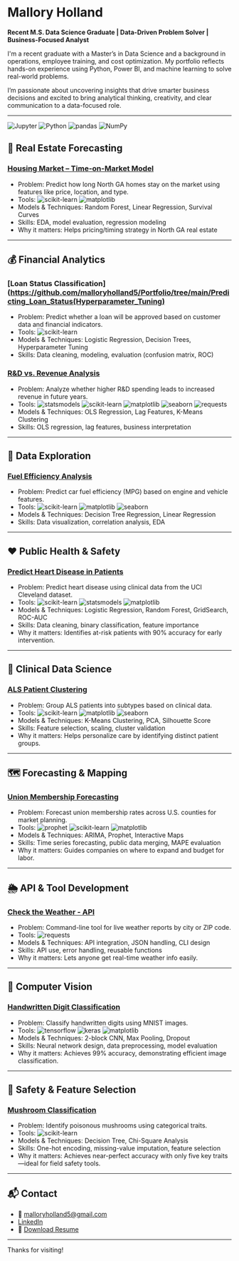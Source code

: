 # Mallory Holland  
**Recent M.S. Data Science Graduate | Data-Driven Problem Solver | Business-Focused Analyst**

I'm a recent graduate with a Master’s in Data Science and a background in operations, employee training, and cost optimization. My portfolio reflects hands-on experience using Python, Power BI, and machine learning to solve real-world problems.

I’m passionate about uncovering insights that drive smarter business decisions and excited to bring analytical thinking, creativity, and clear communication to a data-focused role.

---
![Jupyter](https://img.shields.io/badge/Jupyter-F37626?style=for-the-badge&logo=jupyter&logoColor=white) ![Python](https://img.shields.io/badge/Python-3776AB?style=for-the-badge&logo=python&logoColor=white) ![pandas](https://img.shields.io/badge/pandas-150458?style=for-the-badge&logo=pandas&logoColor=white) ![NumPy](https://img.shields.io/badge/NumPy-013243?style=for-the-badge&logo=numpy&logoColor=white)

## 🏡 Real Estate Forecasting

### [Housing Market – Time-on-Market Model](https://github.com/malloryholland5/Portfolio/tree/main/Northwest%20Georgia%20Housing)
- Problem: Predict how long North GA homes stay on the market using features like price, location, and type.
- Tools: ![scikit-learn](https://img.shields.io/badge/scikit--learn-F7931E?style=for-the-badge&logo=scikit-learn&logoColor=white) ![matplotlib](https://img.shields.io/badge/matplotlib-11557C?style=for-the-badge&logo=matplotlib&logoColor=white)
- Models & Techniques: Random Forest, Linear Regression, Survival Curves
- Skills: EDA, model evaluation, regression modeling
- Why it matters: Helps pricing/timing strategy in North GA real estate

---

## 💰 Financial Analytics

### [Loan Status Classification](https://github.com/malloryholland5/Portfolio/tree/main/Predicting_Loan_Status(Hyperparameter_Tuning)
- Problem: Predict whether a loan will be approved based on customer data and financial indicators.
- Tools: ![scikit-learn](https://img.shields.io/badge/scikit--learn-F7931E?style=for-the-badge&logo=scikit-learn&logoColor=white)
- Models & Techniques: Logistic Regression, Decision Trees, Hyperparameter Tuning
- Skills: Data cleaning, modeling, evaluation (confusion matrix, ROC)

### [R&D vs. Revenue Analysis](https://github.com/malloryholland5/Portfolio/tree/main/Does%20R%26D%20Spending%20Matter)
- Problem: Analyze whether higher R&D spending leads to increased revenue in future years.
- Tools: ![statsmodels](https://img.shields.io/badge/statsmodels-2C5E9D?style=for-the-badge&logo=python&logoColor=white) ![scikit-learn](https://img.shields.io/badge/scikit--learn-F7931E?style=for-the-badge&logo=scikit-learn&logoColor=white) ![matplotlib](https://img.shields.io/badge/matplotlib-11557C?style=for-the-badge&logo=matplotlib&logoColor=white) ![seaborn](https://img.shields.io/badge/seaborn-76B900?style=for-the-badge&logo=python&logoColor=white) ![requests](https://img.shields.io/badge/requests-20232A?style=for-the-badge&logo=python&logoColor=white)
- Models & Techniques: OLS Regression, Lag Features, K-Means Clustering
- Skills: OLS regression, lag features, business interpretation

---

## 🚗 Data Exploration

### [Fuel Efficiency Analysis](https://github.com/malloryholland5/Portfolio/tree/main/Predicting%20Fuel%20Efficiency%20)
- Problem: Predict car fuel efficiency (MPG) based on engine and vehicle features.
- Tools: ![scikit-learn](https://img.shields.io/badge/scikit--learn-F7931E?style=for-the-badge&logo=scikit-learn&logoColor=white)
![matplotlib](https://img.shields.io/badge/matplotlib-11557C?style=for-the-badge&logo=matplotlib&logoColor=white) ![seaborn](https://img.shields.io/badge/seaborn-76B900?style=for-the-badge&logo=python&logoColor=white)
- Models & Techniques: Decision Tree Regression, Linear Regression
- Skills: Data visualization, correlation analysis, EDA

---

## ❤️ Public Health & Safety

### [Predict Heart Disease in Patients](https://github.com/malloryholland5/Portfolio/tree/main/Predict%20Heart%20Disease%20in%20Patients)
- Problem: Predict heart disease using clinical data from the UCI Cleveland dataset.
- Tools: ![scikit-learn](https://img.shields.io/badge/scikit--learn-F7931E?style=for-the-badge&logo=scikit-learn&logoColor=white) ![statsmodels](https://img.shields.io/badge/statsmodels-2C5E9D?style=for-the-badge&logo=python&logoColor=white) ![matplotlib](https://img.shields.io/badge/matplotlib-11557C?style=for-the-badge&logo=matplotlib&logoColor=white)
- Models & Techniques: Logistic Regression, Random Forest, GridSearch, ROC-AUC
- Skills: Data cleaning, binary classification, feature importance
- Why it matters: Identifies at-risk patients with 90% accuracy for early intervention.

---

## 🧬 Clinical Data Science

### [ALS Patient Clustering](https://github.com/malloryholland5/Portfolio/tree/main/PCA%20Graph%20and%20K-means%20-%20ALS%20Patients%20)
- Problem: Group ALS patients into subtypes based on clinical data.
- Tools: ![scikit-learn](https://img.shields.io/badge/scikit--learn-F7931E?style=for-the-badge&logo=scikit-learn&logoColor=white) ![matplotlib](https://img.shields.io/badge/matplotlib-11557C?style=for-the-badge&logo=matplotlib&logoColor=white) ![seaborn](https://img.shields.io/badge/seaborn-76B900?style=for-the-badge&logo=python&logoColor=white)
- Models & Techniques: K-Means Clustering, PCA, Silhouette Score
- Skills: Feature selection, scaling, cluster validation
- Why it matters: Helps personalize care by identifying distinct patient groups.

---

## 🗺️ Forecasting & Mapping

### [Union Membership Forecasting](https://github.com/malloryholland5/Portfolio/tree/main/Union%20Membership%20in%202028)
- Problem: Forecast union membership rates across U.S. counties for market planning.
- Tools: ![prophet](https://img.shields.io/badge/prophet-3C137F?style=for-the-badge&logo=python&logoColor=white) ![scikit-learn](https://img.shields.io/badge/scikit--learn-F7931E?style=for-the-badge&logo=scikit-learn&logoColor=white) ![matplotlib](https://img.shields.io/badge/matplotlib-11557C?style=for-the-badge&logo=matplotlib&logoColor=white)
- Models & Techniques: ARIMA, Prophet, Interactive Maps
- Skills: Time series forecasting, public data merging, MAPE evaluation
- Why it matters: Guides companies on where to expand and budget for labor.

---

## 🌦️ API & Tool Development

### [Check the Weather - API](https://github.com/malloryholland5/Portfolio/tree/main/Check_the_weather)
- Problem: Command-line tool for live weather reports by city or ZIP code.
- Tools: ![requests](https://img.shields.io/badge/requests-20232A?style=for-the-badge&logo=python&logoColor=white)
- Models & Techniques: API integration, JSON handling, CLI design
- Skills: API use, error handling, reusable functions
- Why it matters: Lets anyone get real-time weather info easily.

---

## 🔢 Computer Vision

### [Handwritten Digit Classification](https://github.com/malloryholland5/Portfolio/tree/main/Classify%20Handwritten%20Digits-%20CNN)
- Problem: Classify handwritten digits using MNIST images.
- Tools: ![tensorflow](https://img.shields.io/badge/tensorflow-FF6F00?style=for-the-badge&logo=tensorflow&logoColor=white) ![keras](https://img.shields.io/badge/keras-D00000?style=for-the-badge&logo=keras&logoColor=white) ![matplotlib](https://img.shields.io/badge/matplotlib-11557C?style=for-the-badge&logo=matplotlib&logoColor=white)
- Models & Techniques: 2-block CNN, Max Pooling, Dropout
- Skills: Neural network design, data preprocessing, model evaluation
- Why it matters: Achieves 99% accuracy, demonstrating efficient image classification.

---

## 🍄 Safety & Feature Selection

### [Mushroom Classification](https://github.com/malloryholland5/Portfolio/tree/main/Mushroom%20Classification)
- Problem: Identify poisonous mushrooms using categorical traits.
- Tools: ![scikit-learn](https://img.shields.io/badge/scikit--learn-F7931E?style=for-the-badge&logo=scikit-learn&logoColor=white)
- Models & Techniques: Decision Tree, Chi-Square Analysis
- Skills: One-hot encoding, missing-value imputation, feature selection
- Why it matters: Achieves near-perfect accuracy with only five key traits—ideal for field safety tools.

---

## 📬 Contact

- 📧 malloryholland5@gmail.com  
- [LinkedIn](https://www.linkedin.com/in/YOUR-LINK)  
- 📄 [Download Resume](https://github.com/malloryholland5/Portfolio/blob/main/Resume%20-%20Mallory%20Holland%2011-2024.pdf)

---

Thanks for visiting!

